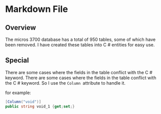 ﻿# Markdown File

## Overview

The micros 3700 database has a total of 950 tables, some of which have been removed. I have created these tables into C # entities for easy use.



## Special

There are some cases where the fields in the table conflict with the C # keyword. There are some cases where the fields in the table conflict with the C # keyword. So I use the `Column `attribute to handle it.

for example:

```c#
[Column("void")]
public string void_1 {get;set;}
```

